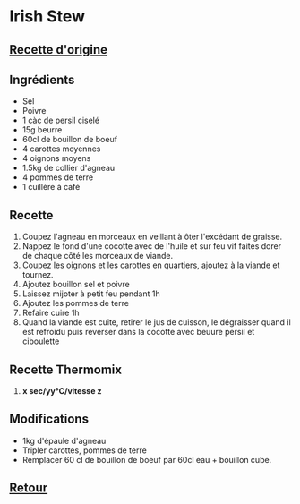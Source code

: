 # Irish Stew
## [Recette d'origine](https://www.marmiton.org/recettes/recette_irish-stew_51844.aspx)

## Ingrédients
- Sel
- Poivre
- 1 càc de persil ciselé
- 15g beurre
- 60cl de bouillon de boeuf
- 4 carottes moyennes
- 4 oignons moyens
- 1.5kg de collier d'agneau
- 4 pommes de terre
- 1 cuillère à café

## Recette
1. Coupez l'agneau en morceaux en veillant à ôter l'excédant de graisse. 
2. Nappez le fond d'une cocotte avec de l'huile et sur feu vif faites dorer de chaque côté les morceaux de viande.
3. Coupez les oignons et les carottes en quartiers, ajoutez à la viande et tournez.
4. Ajoutez bouillon sel et poivre
5. Laissez mijoter à petit feu pendant 1h
6. Ajoutez les pommes de terre
7. Refaire cuire 1h
8. Quand la viande est cuite, retirer le jus de cuisson, le dégraisser quand il est refroidu puis reverser dans la cocotte avec beuure persil et ciboulette

## Recette Thermomix
1. **x sec/yy°C/vitesse z**

## Modifications
- 1kg d'épaule d'agneau
- Tripler carottes, pommes de terre
- Remplacer 60 cl de bouillon de boeuf par 60cl eau + bouillon cube.


## [Retour](./)

